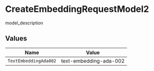 # CreateEmbeddingRequestModel2

model_description


## Values

| Name                   | Value                  |
| ---------------------- | ---------------------- |
| `TextEmbeddingAda002`  | text-embedding-ada-002 |